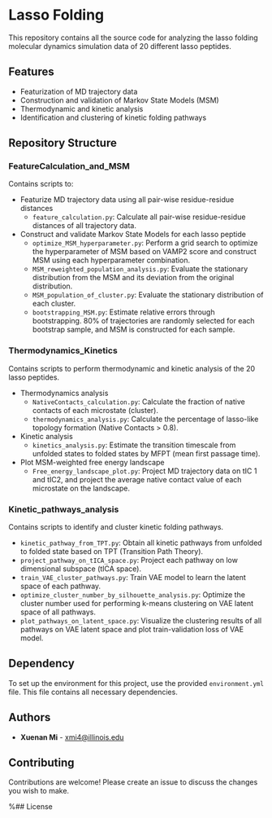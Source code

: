 
# Lasso Folding

This repository contains all the source code for analyzing the lasso folding molecular dynamics simulation data of 20 different lasso peptides.

## Features

- Featurization of MD trajectory data
- Construction and validation of Markov State Models (MSM)
- Thermodynamic and kinetic analysis
- Identification and clustering of kinetic folding pathways

## Repository Structure

### FeatureCalculation_and_MSM

Contains scripts to:
- Featurize MD trajectory data using all pair-wise residue-residue distances  
  - `feature_calculation.py`: Calculate all pair-wise residue-residue distances of all trajectory data.
- Construct and validate Markov State Models for each lasso peptide  
  - `optimize_MSM_hyperparameter.py`: Perform a grid search to optimize the hyperparameter of MSM based on VAMP2 score and construct MSM using each hyperparameter combination.  
  - `MSM_reweighted_population_analysis.py`: Evaluate the stationary distribution from the MSM and its deviation from the original distribution.  
  - `MSM_population_of_cluster.py`: Evaluate the stationary distribution of each cluster.  
  - `bootstrapping_MSM.py`: Estimate relative errors through bootstrapping. 80% of trajectories are randomly selected for each bootstrap sample, and MSM is constructed for each sample.

### Thermodynamics_Kinetics

Contains scripts to perform thermodynamic and kinetic analysis of the 20 lasso peptides.
- Thermodynamics analysis  
  - `NativeContacts_calculation.py`: Calculate the fraction of native contacts of each microstate (cluster).  
  - `thermodynamics_analysis.py`: Calculate the percentage of lasso-like topology formation (Native Contacts > 0.8).
- Kinetic analysis  
  - `kinetics_analysis.py`: Estimate the transition timescale from unfolded states to folded states by MFPT (mean first passage time).
- Plot MSM-weighted free energy landscape  
  - `Free_energy_landscape_plot.py`: Project MD trajectory data on tIC 1 and tIC2, and project the average native contact value of each microstate on the landscape.

### Kinetic_pathways_analysis

Contains scripts to identify and cluster kinetic folding pathways.
- `kinetic_pathway_from_TPT.py`: Obtain all kinetic pathways from unfolded to folded state based on TPT (Transition Path Theory).  
- `project_pathway_on_tICA_space.py`: Project each pathway on low dimensional subspace (tICA space).  
- `train_VAE_cluster_pathways.py`: Train VAE model to learn the latent space of each pathway.  
- `optimize_cluster_number_by_silhouette_analysis.py`: Optimize the cluster number used for performing k-means clustering on VAE latent space of all pathways.  
- `plot_pathways_on_latent_space.py`: Visualize the clustering results of all pathways on VAE latent space and plot train-validation loss of VAE model.

## Dependency
To set up the environment for this project, use the provided `environment.yml` file. This file contains all necessary dependencies.

## Authors

- **Xuenan Mi** - [xmi4@illinois.edu](mailto:xmi4@illinois.edu)

## Contributing

Contributions are welcome! Please create an issue to discuss the changes you wish to make.

%## License


